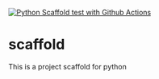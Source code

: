[![Python Scaffold test with Github Actions](https://github.com/bilido/scaffold/actions/workflows/main.yml/badge.svg)](https://github.com/bilido/scaffold/actions/workflows/main.yml)

# scaffold
This is a project scaffold for python
